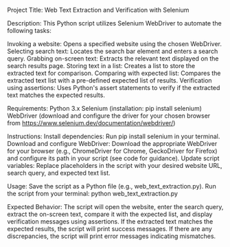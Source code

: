 Project Title: Web Text Extraction and Verification with Selenium

Description:
This Python script utilizes Selenium WebDriver to automate the following tasks:

Invoking a website: Opens a specified website using the chosen WebDriver.
Selecting search text: Locates the search bar element and enters a search query.
Grabbing on-screen text: Extracts the relevant text displayed on the search results page.
Storing text in a list: Creates a list to store the extracted text for comparison.
Comparing with expected list: Compares the extracted text list with a pre-defined expected list of results.
Verification using assertions: Uses Python's assert statements to verify if the extracted text matches the expected results.

Requirements:
Python 3.x
Selenium (installation: pip install selenium)
WebDriver (download and configure the driver for your chosen browser from https://www.selenium.dev/documentation/webdriver/)

Instructions:
Install dependencies: Run pip install selenium in your terminal.
Download and configure WebDriver: Download the appropriate WebDriver for your browser (e.g., ChromeDriver for Chrome, GeckoDriver for Firefox) 
and configure its path in your script (see code for guidance).
Update script variables: Replace placeholders in the script with your desired website URL, search query, and expected text list.

Usage:
Save the script as a Python file (e.g., web_text_extraction.py).
Run the script from your terminal: python web_text_extraction.py

Expected Behavior:
The script will open the website, enter the search query, extract the on-screen text, compare it with the expected list, 
and display verification messages using assertions. If the extracted text matches the expected results, the script will print success messages. 
If there are any discrepancies, the script will print error messages indicating mismatches.
